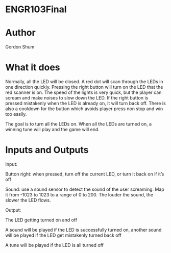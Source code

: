 # ENGR103Final

# Author
  Gordon Shum
  
# What it does
  Normally, all the LED will be closed. A red dot will scan through the LEDs in one direction quickly. Pressing the right button will turn on the LED that the red scanner is on. The speed of the lights is very quick, but the player can scream and make noises to slow down the LED. If the right button is pressed mistakenly when the LED is already on, it will turn back off.
  There is also a cooldown for the button which avoids player press non stop and win too easily. 

The goal is to turn all the LEDs on. When all the LEDs are turned on, a winning tune will play and the game will end.


# Inputs and Outputs
Input: 

Button right: when pressed, turn off the current LED, or turn it back on if it’s off

Sound: use a sound sensor to detect the sound of the user screaming. Map it from -1023 to 1023 to a range of 0 to 200. The louder the sound, the slower the LED flows. 


Output:

The LED getting turned on and off

A sound will be played if the LED is successfully turned on, another sound will be played if the LED get mistakenly turned back off

A tune will be played if the LED is all turned off

